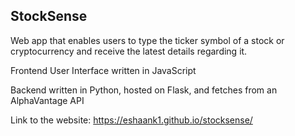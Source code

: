 ## StockSense

Web app that enables users to type the ticker symbol of a stock or cryptocurrency and receive the latest details regarding it.

Frontend User Interface written in JavaScript

Backend written in Python, hosted on Flask, and fetches from an AlphaVantage API

Link to the website: https://eshaank1.github.io/stocksense/